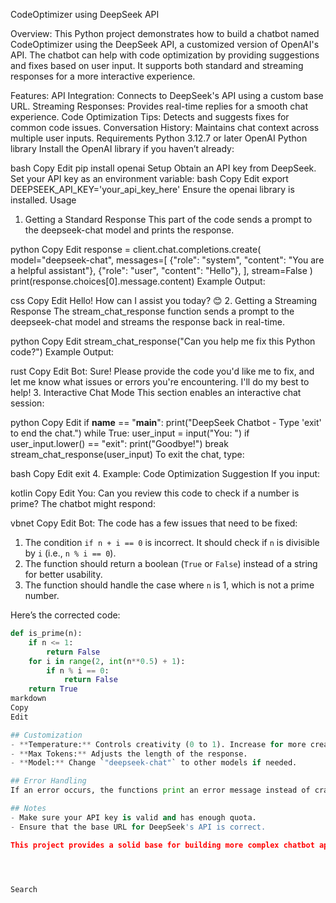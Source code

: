 CodeOptimizer using DeepSeek API

Overview:
This Python project demonstrates how to build a chatbot named CodeOptimizer using the DeepSeek API, a customized version of OpenAI's API. The chatbot can help with code optimization by providing suggestions and fixes based on user input. It supports both standard and streaming responses for a more interactive experience.

Features:
API Integration: Connects to DeepSeek's API using a custom base URL.
Streaming Responses: Provides real-time replies for a smooth chat experience.
Code Optimization Tips: Detects and suggests fixes for common code issues.
Conversation History: Maintains chat context across multiple user inputs.
Requirements
Python 3.12.7 or later
OpenAI Python library
Install the OpenAI library if you haven’t already:

bash
Copy
Edit
pip install openai
Setup
Obtain an API key from DeepSeek.
Set your API key as an environment variable:
bash
Copy
Edit
export DEEPSEEK_API_KEY='your_api_key_here'
Ensure the openai library is installed.
Usage
1. Getting a Standard Response
This part of the code sends a prompt to the deepseek-chat model and prints the response.

python
Copy
Edit
response = client.chat.completions.create(
    model="deepseek-chat",
    messages=[
        {"role": "system", "content": "You are a helpful assistant"},
        {"role": "user", "content": "Hello"},
    ],
    stream=False
)
print(response.choices[0].message.content)
Example Output:

css
Copy
Edit
Hello! How can I assist you today? 😊
2. Getting a Streaming Response
The stream_chat_response function sends a prompt to the deepseek-chat model and streams the response back in real-time.

python
Copy
Edit
stream_chat_response("Can you help me fix this Python code?")
Example Output:

rust
Copy
Edit
Bot: Sure! Please provide the code you'd like me to fix, and let me know what issues or errors you're encountering. I'll do my best to help!
3. Interactive Chat Mode
This section enables an interactive chat session:

python
Copy
Edit
if __name__ == "__main__":
    print("DeepSeek Chatbot - Type 'exit' to end the chat.")
    while True:
        user_input = input("You: ")
        if user_input.lower() == "exit":
            print("Goodbye!")
            break
        stream_chat_response(user_input)
To exit the chat, type:

bash
Copy
Edit
exit
4. Example: Code Optimization Suggestion
If you input:

kotlin
Copy
Edit
You: Can you review this code to check if a number is prime?
The chatbot might respond:

vbnet
Copy
Edit
Bot: The code has a few issues that need to be fixed:

1. The condition `if n + i == 0` is incorrect. It should check if `n` is divisible by `i` (i.e., `n % i == 0`).
2. The function should return a boolean (`True` or `False`) instead of a string for better usability.
3. The function should handle the case where `n` is 1, which is not a prime number.

Here’s the corrected code:

```python
def is_prime(n):
    if n <= 1:
        return False
    for i in range(2, int(n**0.5) + 1):
        if n % i == 0:
            return False
    return True
markdown
Copy
Edit

## Customization
- **Temperature:** Controls creativity (0 to 1). Increase for more creative responses.
- **Max Tokens:** Adjusts the length of the response.
- **Model:** Change `"deepseek-chat"` to other models if needed.

## Error Handling
If an error occurs, the functions print an error message instead of crashing.

## Notes
- Make sure your API key is valid and has enough quota.
- Ensure that the base URL for DeepSeek's API is correct.

This project provides a solid base for building more complex chatbot applications. Feel free to modify and expand it as needed!




Search

